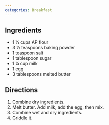 ```yaml
---
categories: Breakfast
---
```


## Ingredients

- 1 &frac12; cups AP flour
- 3 &frac12; teaspoons baking powder
- 1 teaspoon salt
- 1 tablespoon sugar
- 1 &frac14; cup milk
- 1 egg
- 3 tablespoons melted butter

## Directions

1. Combine dry ingredients.
2. Melt butter. Add milk, add the egg, then mix.
3. Combine wet and dry ingredients.
4. Griddle it.